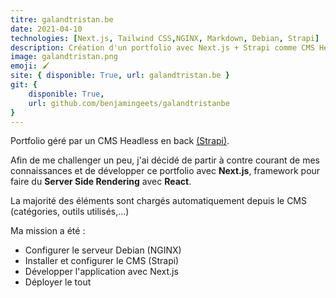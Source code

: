 ```yaml
---
titre: galandtristan.be
date: 2021-04-10
technologies: [Next.js, Tailwind CSS,NGINX, Markdown, Debian, Strapi]
description: Création d'un portfolio avec Next.js + Strapi comme CMS Headlass
image: galandtristan.png
emoji: 🖌
site: { disponible: True, url: galandtristan.be }
git: {
    disponible: True,
    url: github.com/benjamingeets/galandtristanbe
}
---
```


Portfolio géré par un CMS Headless en back [(Strapi)](https://strapi.io).

Afin de me challenger un peu, j'ai décidé de partir à contre courant de mes connaissances et de développer ce portfolio avec **Next.js**, framework pour faire du **Server Side Rendering** avec **React**.

La majorité des éléments sont chargés automatiquement depuis le CMS (catégories, outils utilisés,...)

Ma mission a été :
- Configurer le serveur Debian (NGINX)
- Installer et configurer le CMS (Strapi)
- Développer l'application avec Next.js
- Déployer le tout
